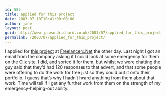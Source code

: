 ```yaml
---
id: 585
title: applied for this project
date: 2003-07-10T10:41:00+00:00
author: jane
layout: post
guid: http://www.janeandrichard.co.uk/2003/07/applied_for_this_project
permalink: /2003/07/applied_for_this_project/
---
```

I applied for [this project](http://www.noagenciesplease.com/index.html?action=project&id=3874) at [Freelancers.Net](http://www.freelancers.net/) the other day. Last night I got an email from the company asking if I could look at some emergency for them on the [Clix](http://www.clix.co.uk/) site. I did, and sorted it for them, but whilst we were chatting the guy said that they&#8217;d had 120 responses to that advert, and that some people were offering to do the work for free just so they could put it onto their portfolio. I guess that&#8217;s why I hadn&#8217;t heard anything from them about that work. Time will tell if I get any further work from them on the strength of my emergency-helping-out ability.